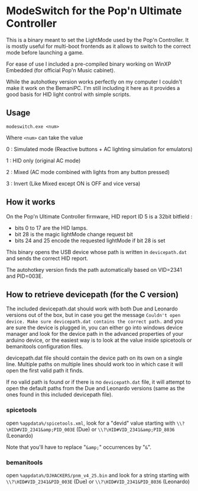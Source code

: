 # ModeSwitch for the Pop'n Ultimate Controller

This is a binary meant to set the LightMode used by the Pop'n Controller. It is mostly useful for multi-boot frontends as it allows to switch to the correct mode before launching a game.

For ease of use I included a pre-compiled binary working on WinXP Embedded (for official Pop'n Music cabinet).

While the autohotkey version works perfectly on my computer I couldn't make it work on the BemaniPC. I'm still including it here as it provides a good basis for HID light control with simple scripts.

## Usage

```modeswitch.exe <num>```

Where ``<num>`` can take the value

0 : Simulated mode (Reactive buttons + AC lighting simulation for emulators)

1 : HID only (original AC mode)

2 : Mixed (AC mode combined with lights from any button pressed)

3 : Invert (Like Mixed except ON is OFF and vice versa)

## How it works

On the Pop'n Ultimate Controller firmware, HID report ID 5 is a 32bit bitfield :

- bits  0 to 17 are the HID lamps.
- bit  28 is the magic lightMode change request bit
- bits 24 and 25 encode the requested lightMode if bit 28 is set

This binary opens the USB device whose path is written in ```devicepath.dat``` and sends the correct HID report.

The autohotkey version finds the path automatically based on VID=2341 and PID=003E.

## How to retrieve devicepath (for the C version)

The included devicepath.dat should work with both Due and Leonardo versions out of the box, but in case you get the message ``Couldn't open device. Make sure devicepath.dat contains the correct path.`` and you are sure the device is plugged in, you can either go into windows device manager and look for the device path in the advanced properties of your arduino device, or the easiest way is to look at the value inside spicetools or bemanitools configuration files.

devicepath.dat file should contain the device path on its own on a single line. Multiple paths on multiple lines should work too in which case it will open the first valid path it finds.

If no valid path is found or if there is no `devicepath.dat` file, it will attempt to open the default paths from the Due and Leonardo versions (same as the ones found in this included devicepath file).
 
### spicetools

open ```%appdata%/spicetools.xml```, look for a "devid" value starting with ```\\?\HID#VID_2341&amp;PID_003E``` (Due) or ```\\?\HID#VID_2341&amp;PID_8036``` (Leonardo)

Note that you'll have to replace "```&amp;```" occurrences by "```&```".

### bemanitools

open ```%appdata%/DJHACKERS/pnm_v4_25.bin``` and look for a string starting with ```\\?\HID#VID_2341&PID_003E``` (Due) or ```\\?\HID#VID_2341&PID_8036``` (Leonardo)
